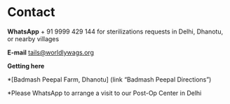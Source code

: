 Contact
==========

**WhatsApp**  + 91 9999 429 144 for sterilizations requests in Delhi, Dhanotu, or nearby villages

**E-mail** tails@worldlywags.org

**Getting here**

*[Badmash Peepal Farm, Dhanotu] (link “Badmash Peepal Directions”)

*Please WhatsApp to arrange a visit to our Post-Op Center in Delhi